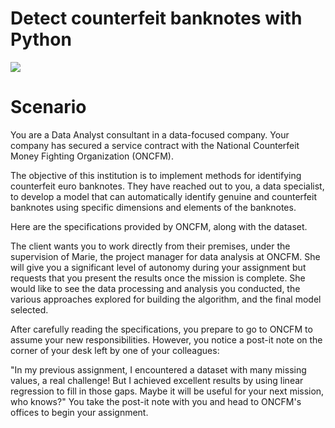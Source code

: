 # Detect counterfeit banknotes with Python
![](readme_p10.jpg)

# Scenario

You are a Data Analyst consultant in a data-focused company. Your company has secured a service contract with the National Counterfeit Money Fighting Organization (ONCFM).

The objective of this institution is to implement methods for identifying counterfeit euro banknotes. They have reached out to you, a data specialist, to develop a model that can automatically identify genuine and counterfeit banknotes using specific dimensions and elements of the banknotes.

Here are the specifications provided by ONCFM, along with the dataset.

The client wants you to work directly from their premises, under the supervision of Marie, the project manager for data analysis at ONCFM. She will give you a significant level of autonomy during your assignment but requests that you present the results once the mission is complete. She would like to see the data processing and analysis you conducted, the various approaches explored for building the algorithm, and the final model selected.

After carefully reading the specifications, you prepare to go to ONCFM to assume your new responsibilities. However, you notice a post-it note on the corner of your desk left by one of your colleagues:

"In my previous assignment, I encountered a dataset with many missing values, a real challenge! But I achieved excellent results by using linear regression to fill in those gaps. Maybe it will be useful for your next mission, who knows?" You take the post-it note with you and head to ONCFM's offices to begin your assignment.
